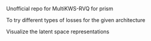 Unofficial repo for MultiKWS-RVQ for prism

To try different types of losses for the given architecture

Visualize the latent space representations

